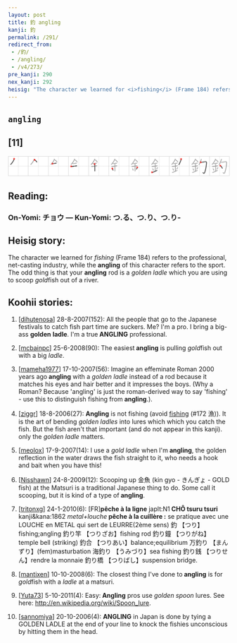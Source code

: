 ```yaml
---
layout: post
title: 釣 angling
kanji: 釣
permalink: /291/
redirect_from:
 - /釣/
 - /angling/
 - /v4/273/
pre_kanji: 290
nex_kanji: 292
heisig: "The character we learned for <i>fishing</i> (Frame 184) refers to the professional, net-casting industry, while the <b>angling</b> of this character refers to the sport. The odd thing is that your <b>angling</b> rod is a <i>golden</i> <i>ladle</i> which you are using to scoop <i>gold</i>fish out of a river."
---
```


## `angling`

## [11]

<div class="stroke"><img src="../images/E987A3.png" /></div>

## Reading:

### On-Yomi: チョウ &mdash; Kun-Yomi: つ.る、つ.り、つ.り-

## Heisig story:

The character we learned for <i>fishing</i> (Frame 184) refers to the professional, net-casting industry, while the <b>angling</b> of this character refers to the sport. The odd thing is that your <b>angling</b> rod is a <i>golden</i> <i>ladle</i> which you are using to scoop <i>gold</i>fish out of a river.

## Koohii stories:

1) [<a href="http://kanji.koohii.com/profile/dihutenosa">dihutenosa</a>] 28-8-2007(152): All the people that go to the Japanese festivals to catch fish part time are suckers. Me? I&#039;m a pro. I bring a big-ass <strong>golden</strong> <strong>ladle</strong>. I&#039;m a true<strong> ANGLING</strong> professional.

2) [<a href="http://kanji.koohii.com/profile/mcbainpc">mcbainpc</a>] 25-6-2008(90): The easiest<strong> angling</strong> is pulling <em>gold</em>fish out with a big <em>ladle</em>.

3) [<a href="http://kanji.koohii.com/profile/mameha1977">mameha1977</a>] 17-10-2007(56): Imagine an effeminate Roman 2000 years ago<strong> angling</strong> with a <em>golden ladle</em> instead of a rod because it matches his eyes and hair better and it impresses the boys. (Why a Roman? Because &#039;angling&#039; is just the roman-derived way to say &#039;fishing&#039; - use this to distinguish fishing from<strong> angling</strong>.).

4) [<a href="http://kanji.koohii.com/profile/ziggr">ziggr</a>] 18-8-2006(27): <strong>Angling</strong> is not fishing (avoid <a href="../v4/172">fishing</a> (#172 漁)). It is the art of bending <em>golden ladles</em> into lures which which you catch the fish. But the fish aren&#039;t that important (and do not appear in this kanji). only the <em>golden ladle</em> matters.

5) [<a href="http://kanji.koohii.com/profile/meolox">meolox</a>] 17-9-2007(14): I use a <em>gold</em> <em>ladle</em> when I&#039;m<strong> angling</strong>, the golden reflection in the water draws the fish straight to it, who needs a hook and bait when you have this!

6) [<a href="http://kanji.koohii.com/profile/Nisshawn">Nisshawn</a>] 24-8-2009(12): Scooping up 金魚 (kin gyo - きんぎょ - GOLD fish) at the Matsuri is a traditional Japanese thing to do. Some call it scooping, but it is kind of a type of<strong> angling</strong>.

7) [<a href="http://kanji.koohii.com/profile/tritonxg">tritonxg</a>] 24-1-2010(6): [FR]<strong>pêche à la ligne</strong> japlt:N1<strong> CHÔ tsuru tsuri</strong> kanji&amp;kana:1862 <em>metal+louche</em><strong> pêche à la cuillère :</strong> se pratique avec une LOUCHE en METAL qui sert de LEURRE(2ème sens) 釣 【つり】fishing;angling 釣り竿 【つりざお】fishing rod 釣り鐘 【つりがね】temple bell (striking) 釣合 【つりあい】balance;equilibrium 万釣り 【まんずり】(fem)masturbation 海釣り 【うみづり】sea fishing 釣り銭 【つりせん】rendre la monnaie 釣り橋 【つりばし】suspension bridge.

8) [<a href="http://kanji.koohii.com/profile/mantixen">mantixen</a>] 10-10-2008(6): The closest thing I&#039;ve done to<strong> angling</strong> is for <em>gold</em>fish with a <em>ladle</em> at a matsuri.

9) [<a href="http://kanji.koohii.com/profile/Yuta73">Yuta73</a>] 5-10-2011(4): Easy:<strong> Angling</strong> pros use <em>golden spoon</em> lures. See here: <a href="http://en.wikipedia.org/wiki/Spoon_lure">http://en.wikipedia.org/wiki/Spoon_lure</a>.

10) [<a href="http://kanji.koohii.com/profile/sannomiya">sannomiya</a>] 20-10-2006(4): <strong>ANGLING</strong> in Japan is done by tying a GOLDEN LADLE at the end of your line to knock the fishies unconscious by hitting them in the head.
